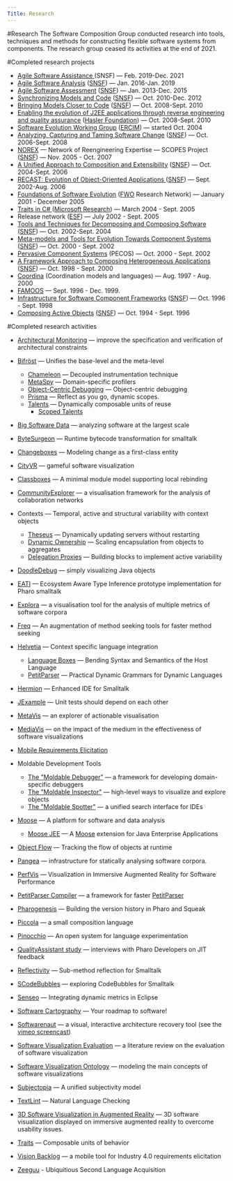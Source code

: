 ```yaml
---
Title: Research
---
```

#Research
The Software Composition Group conducted research into tools, techniques and methods for constructing flexible software systems from components.
The research group ceased its activities at the end of 2021.


#Completed research projects

- [Agile Software Assistance						](%base_url%/research/snf19) (SNSF) &mdash; Feb. 2019-Dec. 2021
- [Agile Software Analysis](%base_url%/research/snf16) ([SNSF](http://p3.snf.ch/Project-162352)) &mdash; Jan. 2016-Jan. 2019
- [Agile Software Assessment](%base_url%/research/snf13) ([SNSF](http://p3.snf.ch/Project-144126)) &mdash; Jan. 2013-Dec. 2015
- [Synchronizing Models and Code](%base_url%/research/snf10) ([SNSF](http://p3.snf.ch/Project-131827)) &mdash; Oct. 2010-Dec. 2012
- [Bringing Models Closer to Code](%base_url%/research/snf08) ([SNSF](http://p3.snf.ch/Project-121594)) &mdash; Oct. 2008-Sept. 2010
- [Enabling the evolution of J2EE applications through reverse engineering and quality assurance](%base_url%/research/hasler07) ([Hasler Foundation](http://www.haslerstiftung.ch/)) &mdash; Oct. 2008-Sept. 2010
- [Software Evolution Working Group](http://wiki.ercim.eu/wg/SoftwareEvolution/index.php/Main_Page) ([ERCIM](http://www.ercim.org/activity/workgroup.html)) &mdash; started Oct. 2004
- [Analyzing, Capturing and Taming Software Change](%base_url%/research/snf06) ([SNSF](http://p3.snf.ch/Project-113342)) &mdash; Oct. 2006-Sept. 2008
- [NOREX](%base_url%/research/norex) &mdash; Network of Reengineering Expertise &mdash; SCOPES Project ([SNSF](http://p3.snf.ch/Project-110997)) &mdash; Nov. 2005 - Oct. 2007
- [A Unified Approach to Composition and Extensibility](%base_url%/research/snf04) ([SNSF](http://p3.snf.ch/Project-105091)) &mdash; Oct. 2004-Sept. 2006
- [RECAST: Evolution of Object-Oriented Applications ](%base_url%/research/recast)([SNSF](http://p3.snf.ch/project-66077)) &mdash; Sept. 2002-Aug. 2006
- [ Foundations of Software Evolution](http://prog.vub.ac.be/FFSE/network.html) ([FWO](https://www.fwo.be/en/) Research Network) &mdash; January 2001 - December 2005
- [Traits in C# ](%base_url%/research/rotor)([Microsoft Research](http://research.microsoft.com/)) &mdash; March 2004 - Sept. 2005
- Release network ([ESF](http://www.esf.org/)) &mdash; July 2002 - Sept. 2005
- [Tools and Techniques for Decomposing and Composing Software ](%base_url%/research/snf02) ([SNSF](http://p3.snf.ch/Project-67855)) &mdash; Oct. 2002-Sept. 2004
- [Meta-models and Tools for Evolution Towards Component Systems](%base_url%/research/snf00) ([SNSF](http://p3.snf.ch/Project-61655)) &mdash; Oct. 2000 - Sept. 2002
- [Pervasive Component Systems](%base_url%/archive/pecos) (PECOS) &mdash; Oct. 2000 - Sept. 2002
- [ A Framework Approach to Composing Heterogeneous Applications](%base_url%/research/snf98) ([SNSF](http://p3.snf.ch/Project-53711)) &mdash; Oct. 1998 - Sept. 2000
- [Coordina](%base_url%/research/coordina) (Coordination models and languages) &mdash; Aug. 1997 - Aug. 2000
- [FAMOOS](%base_url%/archive/famoos) &mdash; Sept. 1996 - Dec. 1999.
-  [Infrastructure for Software Component Frameworks](%base_url%/research/snf96) ([SNSF](http://p3.snf.ch/Project-46947)) &mdash; Oct. 1996 - Sept. 1998
- [Composing Active Objects](%base_url%/research/snf94) ([SNSF](http://p3.snf.ch/Project-40610)) &mdash; Oct. 1994 - Sept. 1996

#Completed research activities


-  [Architectural Monitoring](%base_url%/research/arch-constr) &mdash; improve the specification and verification of architectural constraints
- [Bifröst](%base_url%/research/bifrost) &mdash; Unifies the base-level and the meta-level
	- [Chameleon](%base_url%/research/bifrost/chameleon) &mdash; Decoupled instrumentation technique
	- [MetaSpy](%base_url%/research/bifrost/metaspy) &mdash; Domain-specific profilers
	- [Object-Centric Debugging](%base_url%/research/bifrost/OCD) &mdash; Object-centric debugging
	- [Prisma](%base_url%/research/bifrost/prisma) &mdash; Reflect as you go, dynamic scopes.
	- [Talents](%base_url%/research/bifrost/talents) &mdash; Dynamically composable units of reuse
		- [Scoped Talents](%base_url%/research/bifrost/scopedtalents)

- [Big Software Data](%base_url%/research/bigsoftwaredata) &mdash; analyzing software at the largest scale
- [ByteSurgeon](%base_url%/research/bytesurgeon) &mdash; Runtime bytecode transformation for smalltalk
- [Changeboxes](%base_url%/research/snf06) &mdash; Modeling change as a first-class entity
-  [CityVR](%base_url%/research/cityvr) &mdash; gameful software visualization
- [Classboxes](%base_url%/research/classboxes) &mdash; A minimal module model supporting local rebinding
-  [CommunityExplorer](%base_url%/research/CommunityExplorer) &mdash; a visualisation framework for the analysis of collaboration networks
-  Contexts &mdash; Temporal, active and structural variability with context objects
	- [Theseus](%base_url%/research/Theseus) &mdash; Dynamically updating servers without restarting
	- [Dynamic Ownership](%base_url%/research/DynamicOwnership) &mdash; Scaling encapsulation from objects to aggregates
	- [Delegation Proxies](%base_url%/research/DelegationProxies) &mdash; Building blocks to implement active variability

- [DoodleDebug](%base_url%/wiki/projects/DoodleDebug) &mdash; simply visualizing Java objects
- [EATI](%base_url%/research/eati) &mdash; Ecosystem Aware Type Inference prototype implementation for Pharo smalltalk
-  [Explora](%base_url%/research/explora) &mdash; a visualisation tool for the analysis of multiple metrics of software corpora
- [Freq](%base_url%/research/Freq) &mdash; An augmentation of method seeking tools for faster method seeking
- [Helvetia](%base_url%/research/helvetia) &mdash; Context specific language integration
	- [Language Boxes](%base_url%/research/helvetia/languageboxes) &mdash; Bending Syntax and Semantics of the Host Language
	- [PetitParser](%base_url%/research/helvetia/petitparser) &mdash; Practical Dynamic Grammars for Dynamic Languages

- [Hermion](%base_url%/research/hermion) &mdash; Enhanced IDE for Smalltalk
- [JExample](%base_url%/research/jexample) &mdash; Unit tests should depend on each other
-  [MetaVis](%base_url%/research/meta-vis) &mdash; an explorer of actionable visualisation
-  [MediaVis](%base_url%/research/mediavis) &mdash; on the impact of the medium in the effectiveness of software visualizations
- [Mobile Requirements Elicitation](%base_url%/research/Mobile-Requirements-Elicitation) 
-  Moldable Development Tools
	-  [The "Moldable Debugger"](%base_url%/research/moldabledebugger) &mdash; a framework for developing domain-specific debuggers
	-  [The "Moldable Inspector"](%base_url%/research/moldableinspector) &mdash; high-level ways to visualize and explore objects
	-  [The "Moldable Spotter"](%base_url%/research/moldablespotter) &mdash; a unified search interface for IDEs

- [Moose](http://moose.unibe.ch) &mdash; A platform for software and data analysis
	- [Moose JEE](%base_url%/research/Moose-JEE) &mdash; A [Moose](http://moose.unibe.ch) extension for Java Enterprise Applications

- [Object Flow](%base_url%/research/objectflow) &mdash; Tracking the flow of objects at runtime
- [Pangea](%base_url%/research/pangea) &mdash; infrastructure for statically analysing software corpora. 
-  [PerfVis](%base_url%/research/perfvis) &mdash; Visualization in Immersive Augmented Reality for Software Performance 
-  [PetitParser Compiler](%base_url%/research/petitcompiler) &mdash; a framework for faster [PetitParser](%base_url%/research/helvetia/petitparser)
- [Pharogenesis](%base_url%/research/Pharogenesis) &mdash; Building the version history in Pharo and Squeak
- [Piccola](%base_url%/research/piccola) &mdash; a small composition language
- [Pinocchio](%base_url%/research/pinocchio) &mdash; An open system for language experimentation
- [QualityAssistant study](%base_url%/research/QualityAssistant-study) &mdash; interviews with Pharo Developers on JIT feedback
- [Reflectivity](%base_url%/research/reflectivity) &mdash; Sub-method reflection for Smalltalk
- [SCodeBubbles](%base_url%/wiki/projects/archive/bachelorsprojects/SCodeBubbles) &mdash; exploring CodeBubbles for Smalltalk
- [Senseo](%base_url%/research/senseo) &mdash; Integrating dynamic metrics in Eclipse
- [Software Cartography](%base_url%/research/softwarecartography) &mdash; Your roadmap to software!
- [Softwarenaut](%assets_url%/scgbib/?query=softwarenaut&filter=Year) &mdash; a visual, interactive architecture recovery tool (see the [vimeo screencast](https://vimeo.com/62767181))
-  [Software Visualization Evaluation](%base_url%/research/softvis-eval)  &mdash; a literature review on the evaluation of software visualization
-  [Software Visualization Ontology](%base_url%/research/vison)  &mdash; modeling the main concepts of software visualizations
- [Subjectopia](%base_url%/research/subjectopia) &mdash; A unified subjectivity model
- [TextLint](%base_url%/research/textlint) &mdash; Natural Language Checking
-  [3D Software Visualization in Augmented Reality](%base_url%/research/visar)  &mdash; 3D software visualization displayed on immersive augmented reality to overcome usability issues. 
- [Traits](%base_url%/research/traits) &mdash; Composable units of behavior
- [Vision Backlog](%base_url%/research/Vision-Backlog) &mdash; a mobile tool for Industry 4.0 requirements elicitation
- [Zeeguu](%base_url%/research/zeeguu) - Ubiquitious Second Language Acquisition
